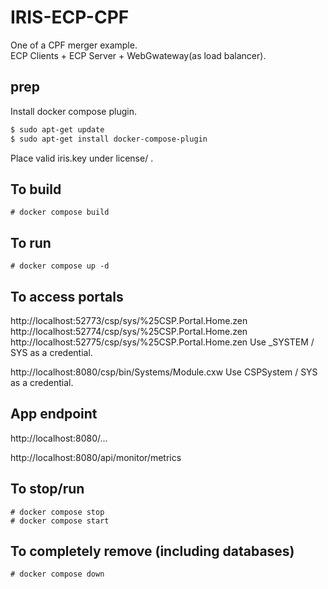 # IRIS-ECP-CPF
One of a CPF merger example.  
ECP Clients + ECP Server + WebGwateway(as load balancer).

## prep
Install docker compose plugin.

```bash
$ sudo apt-get update
$ sudo apt-get install docker-compose-plugin
```

Place valid iris.key under license/ .

## To build
```
# docker compose build
```
## To run
```
# docker compose up -d
```

## To access portals
http://localhost:52773/csp/sys/%25CSP.Portal.Home.zen
http://localhost:52774/csp/sys/%25CSP.Portal.Home.zen
http://localhost:52775/csp/sys/%25CSP.Portal.Home.zen
Use _SYSTEM / SYS as a credential.

http://localhost:8080/csp/bin/Systems/Module.cxw
Use CSPSystem / SYS as a credential.

## App endpoint
http://localhost:8080/...

http://localhost:8080/api/monitor/metrics

## To stop/run
```
# docker compose stop
# docker compose start
```
## To completely remove (including databases)
```
# docker compose down
```
